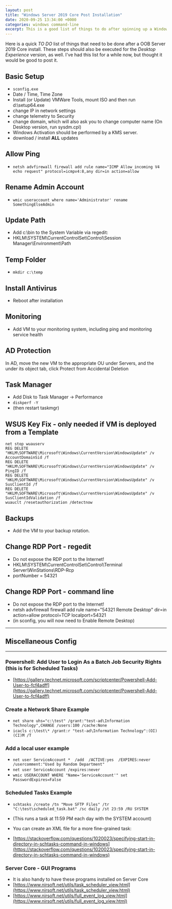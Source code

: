 ```yaml
---
layout: post
title: "Windows Server 2019 Core Post Installation"
date: 2020-09-25 13:34:00 +0000
categories: windows command-line
excerpt: This is a good list of things to do after spinning up a Windows VM.
---
```


Here is a quick *TO DO* list of things that need to be done after a OOB Server 2019 Core install.  These steps should also be executed for the *Desktop Experience* version, as well. I've had this list for a while now, but thought it would be good to post it.

## Basic Setup
* `sconfig.exe`
* Date / Time, Time Zone
* Install (or Update) VMWare Tools, mount ISO and then run d:\setup64.exe
* change IP in network settings
* change telemetry to Security
* change domain, which will also ask you to change computer name (On Desktop version, run sysdm.cpl)
* Windows Activation should be performed by a KMS server.
* download / install **ALL** updates

## Allow Ping
* `netsh advfirewall firewall add rule name="ICMP Allow incoming V4 echo request" protocol=icmpv4:8,any dir=in action=allow`

## Rename Admin Account
* `wmic useraccount where name='Administrator' rename SomethingElseAdmin`

## Update Path
* Add c:\bin to the System Variable via regedit:
* HKLM\SYSTEM\CurrentControlSet\Control\Session Manager\Environment\Path

## Temp Folder
* `mkdir c:\temp`

## Install Antivirus
* Reboot after installation

## Monitoring
* Add VM to your monitoring system, including ping and monitoring service health

## AD Protection
In AD, move the new VM to the appropriate OU under Servers, and the under its object tab, click Protect from Accidental Deletion

## Task Manager
* Add Disk to Task Manager -> Performance
* `diskperf -Y`
* (then restart taskmgr)

## WSUS Key Fix - only needed if VM is deployed from a Template
```
net stop wuauserv
REG DELETE "HKLM\SOFTWARE\Microsoft\Windows\CurrentVersion\WindowsUpdate" /v AccountDomainSid /f
REG DELETE "HKLM\SOFTWARE\Microsoft\Windows\CurrentVersion\WindowsUpdate" /v PingID /f
REG DELETE "HKLM\SOFTWARE\Microsoft\Windows\CurrentVersion\WindowsUpdate" /v SusClientId /f
REG DELETE "HKLM\SOFTWARE\Microsoft\Windows\CurrentVersion\WindowsUpdate" /v SusClientIdValidation /f
wuauclt /resetauthorization /detectnow
```

## Backups
* Add the VM to your backup rotation.

## Change RDP Port - regedit
* Do not expose the RDP port to the Internet!
* HKLM\SYSTEM\CurrentControlSet\Control\Terminal Server\WinStations\RDP-Rcp
* portNumber = 54321

## Change RDP Port - command line
* Do not expose the RDP port to the Internet!
* netsh advfirewall firewall add rule name="54321 Remote Desktop" dir=in action=allow protocol=TCP localport=54321
* (in sconfig, you will now need to Enable Remote Desktop)


___


## Miscellaneous Config

___

### Powershell: Add User to Login As a Batch Job Security Rights (this is for Scheduled Tasks)
* [https://gallery.technet.microsoft.com/scriptcenter/Powershell-Add-User-to-fcf4adff](https://gallery.technet.microsoft.com/scriptcenter/Powershell-Add-User-to-fcf4adff)

### Create a Network Share Example
* `net share uhs="c:\test" /grant:"test-ad\Information Technology",CHANGE /users:100 /cache:None`
* `icacls c:\test\* /grant:r "test-ad\Information Technology":(OI)(CI)M /T`

### Add a local user example
* `net user ServiceAccount *  /add  /ACTIVE:yes  /EXPIRES:never /usercomment:"Used by Random Department"`
* `net user ServiceAccount /expires:never`
* `wmic USERACCOUNT WHERE "Name='ServiceAccount'" set PasswordExpires=False`

### Scheduled Tasks Example
* `schtasks /create /tn "Move SFTP Files" /tr "C:\test\scheduled_task.bat" /sc daily /st 23:59 /RU SYSTEM`
* (This runs a task at 11:59 PM each day with the SYSTEM account)

* You can create an XML file for a more fine-grained task:
* [https://stackoverflow.com/questions/1020023/specifying-start-in-directory-in-schtasks-command-in-windows](https://stackoverflow.com/questions/1020023/specifying-start-in-directory-in-schtasks-command-in-windows)

### Server Core - GUI Programs
* It is also handy to have these programs installed on Server Core
* [https://www.nirsoft.net/utils/task_scheduler_view.html](https://www.nirsoft.net/utils/task_scheduler_view.html)
* [https://www.nirsoft.net/utils/full_event_log_view.html](https://www.nirsoft.net/utils/full_event_log_view.html)


